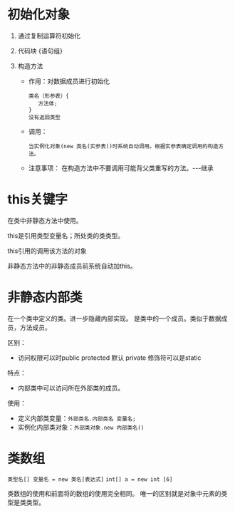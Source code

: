 # 初始化对象

1. 通过复制运算符初始化

2. 代码块 {语句组}

3. 构造方法

   - 作用：对数据成员进行初始化

     ```
     类名（形参表）{
     	方法体;
     }
     没有返回类型
     ```

   - 调用：

     ```
     当实例化对象(new 类名(实参表))时系统自动调用。根据实参表确定调用的构造方法。
     ```

   - 注意事项：
     在构造方法中不要调用可能背父类重写的方法。---继承

# this关键字

在类中非静态方法中使用。

this是引用类型变量名；所处类的类类型。

this引用的调用该方法的对象

非静态方法中的非静态成员前系统自动加this。

# 非静态内部类

在一个类中定义的类。进一步隐藏内部实现。
是类中的一个成员。类似于数据成员，方法成员。



区别：

- 访问权限可以时public protected 默认 private
  修饰符可以是static

特点：

- 内部类中可以访问所在外部类的成员。

使用：

- 定义内部类变量：`外部类名.内部类名 变量名;`
- 实例化内部类对象：`外部类对象.new 内部类名()`

# 类数组

`类型名[] 变量名 = new 类名[表达式]`
`int[] a = new int [6]`

类数组的使用和前面将的数组的使用完全相同。
唯一的区别就是对象中元素的类型是类类型。